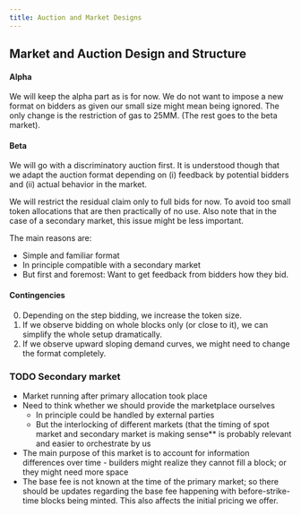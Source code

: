 ```yaml
---
title: Auction and Market Designs
---
```



## Market and Auction Design and Structure

#### Alpha

We will keep the alpha part as is for now. We do not want to impose a new format on bidders as given
our small size might mean being ignored. The only change is the restriction of gas to 25MM. (The
rest goes to the beta market).

#### Beta

We will go with a discriminatory auction first. It is understood though that we adapt the auction
format depending on (i) feedback by potential bidders and (ii) actual behavior in the market.

We will restrict the residual claim only to full bids for now. To avoid too small token allocations
that are then practically of no use. Also note that in the case of a secondary market, this issue
might be less important.

The main reasons are:

- Simple and familiar format
- In principle compatible with a secondary market
- But first and foremost: Want to get feedback from bidders how they bid.

#### Contingencies

0. Depending on the step bidding, we increase the token size.
1. If we observe bidding on whole blocks only (or close to it), we can simplify the whole setup
   dramatically.
2. If we observe upward sloping demand curves, we might need to change the format completely.

### TODO Secondary market

- Market running after primary allocation took place
- Need to think whether we should provide the marketplace ourselves
  - In principle could be handled by external parties
  - But the interlocking of different markets (that the timing of spot market and secondary market
    is making sense\*\* is probably relevant and easier to orchestrate by us
- The main purpose of this market is to account for information differences over time - builders
  might realize they cannot fill a block; or they might need more space
- The base fee is not known at the time of the primary market; so there should be updates regarding
  the base fee happening with before-strike-time blocks being minted. This also affects the initial
  pricing we offer.